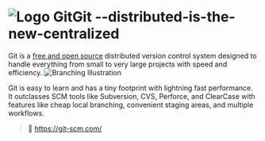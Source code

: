 
# ![Logo Git](https://git-scm.com/images/logo@2x.png)Git --distributed-is-the-new-centralized



Git is a [free and open source](https://git-scm.com/about/free-and-open-source) distributed version control system designed to handle everything from small to very large projects with speed and efficiency.
![Branching Illustration](https://git-scm.com/images/branching-illustration@2x.png)

Git is easy to learn and has a tiny footprint with lightning fast performance. It outclasses SCM tools like Subversion, CVS, Perforce, and ClearCase with features like cheap local branching, convenient staging areas, and multiple workflows.

> :mag_right: https://git-scm.com/


